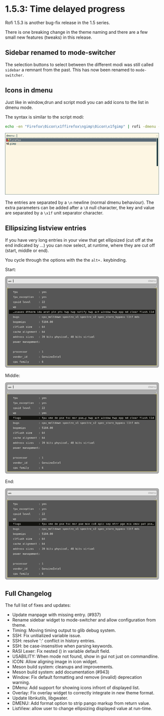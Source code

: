 # 1.5.3: Time delayed progress

Rofi 1.5.3 is another bug-fix release in the 1.5 series. 

There is one breaking change in the theme naming and there are a few small new features (tweaks) in this release.

## Sidebar renamed to mode-switcher

The selection buttons to select between the different modi was still called `sidebar` a remnant from the past.
This has now been renamed to `mode-switcher`.

## Icons in dmenu

Just like in window,drun and script modi you can add icons to the list in dmenu mode.

The syntax is similar to the script modi:

```bash
echo -en "Firefox\0icon\x1ffirefox\ngimp\0icon\x1fgimp" | rofi -dmenu -no-config -show-icons
```

![dmenu icons](rofi-dmenu-icons.png)


The entries are separated by a `\n` newline (normal dmenu behaviour).
The extra parameters can be added after a `\0` null character, the key and value are separated by a `\x1f` unit
separator character.


## Ellipsizing listview entries

If you have very long entries in your view that get ellipsized (cut off at the end indicated by ...) you can now select,
at runtime, where they are cut off (start, middle or end).

You cycle through the options with the the `alt+.` keybinding.

Start:

![dmenu ellipsize](rofi-ellipsize-start.png)


Middle:

![dmenu ellipsize](rofi-ellipsize-middle.png)


End:

![dmenu ellipsize](rofi-ellipsize-end.png)


## Full Changelog

The full list of fixes and updates:

* Update manpage with missing entry. (#937)                                  
* Rename sidebar widget to mode-switcher and allow configuration from theme.
* Timing: Moving timing output to glib debug system.
* SSH: Fix unitialized variable issue.
* SSH: resolve ':' conflict in history entries.
* SSH: be case-insensitive when parsing keywords.
* RASI Lexer: Fix nested () in variable default field.
* USABILITY: When mode not found, show in gui not just on commandline.
* ICON: Allow aligning image in icon widget.
* Meson build system: cleanups and improvements.
* Meson build system: add documentation (#943)
* Window: Fix default formatting and remove (invalid) deprecation warning.
* DMenu: Add support for showing icons infront of displayed list.
* Overlay: Fix overlay widget to correctly integrate in new theme format.
* Update libnkutils, libgwater.
* DMENU: Add format option to strip pango markup from return value.
* ListView: allow user to change ellipsizing displayed value at run-time.

